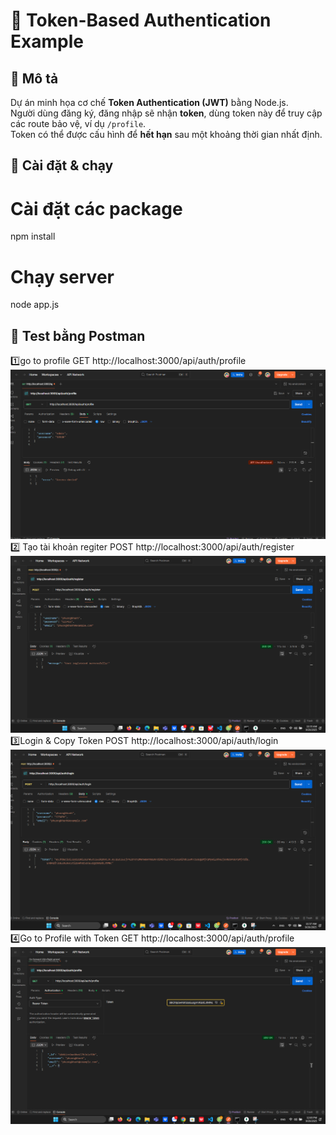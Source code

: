 # 🔑 Token-Based Authentication Example

## 📌 Mô tả
Dự án minh họa cơ chế **Token Authentication (JWT)** bằng Node.js.  
Người dùng đăng ký, đăng nhập sẽ nhận **token**, dùng token này để truy cập các route bảo vệ, ví dụ `/profile`.  
Token có thể được cấu hình để **hết hạn** sau một khoảng thời gian nhất định.


## 🚀 Cài đặt & chạy
# Cài đặt các package
npm install
# Chạy server
node app.js
## 🧪 Test bằng Postman
1️⃣go to profile
GET http://localhost:3000/api/auth/profile
![Postman Test](./public/results/1_token.png)
2️⃣ Tạo tài khoản regiter
POST http://localhost:3000/api/auth/register
![Postman Test](./public/results/2_token.png)
3️⃣Login & Copy Token
POST http://localhost:3000/api/auth/login
![Postman Test](./public/results/3_token.png)
4️⃣Go to Profile with Token
GET http://localhost:3000/api/auth/profile
![Postman Test](./public/results/4_token.png)